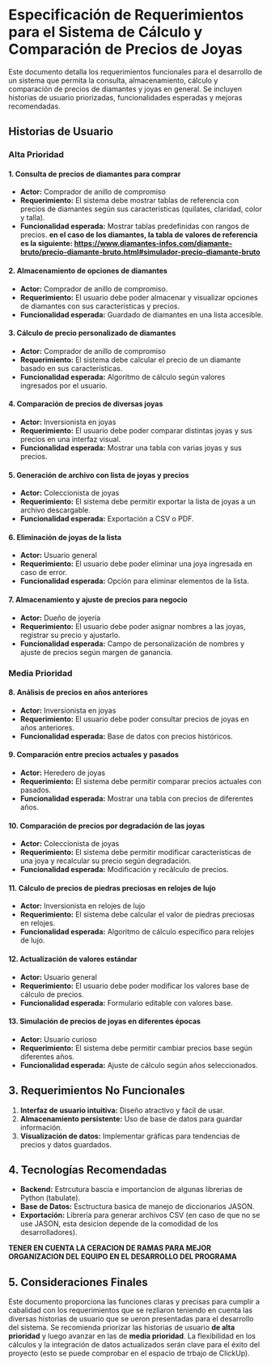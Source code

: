 # **Especificación de Requerimientos para el Sistema de Cálculo y Comparación de Precios de Joyas**
Este documento detalla los requerimientos funcionales para el desarrollo de un sistema que permita la consulta, almacenamiento, cálculo y comparación de precios de diamantes y joyas en general. Se incluyen historias de usuario priorizadas, funcionalidades esperadas y mejoras recomendadas.

## **Historias de Usuario**
### **Alta Prioridad**

#### **1. Consulta de precios de diamantes para comprar**
- **Actor:** Comprador de anillo de compromiso
- **Requerimiento:** El sistema debe mostrar tablas de referencia con precios de diamantes según sus características (quilates, claridad, color y talla).
- **Funcionalidad esperada:** Mostrar tablas predefinidas con rangos de precios. 
**en el caso de los diamantes, la tabla de valores de referencia es la siguiente: https://www.diamantes-infos.com/diamante-bruto/precio-diamante-bruto.html#simulador-precio-diamante-bruto**


#### **2. Almacenamiento de opciones de diamantes**
- **Actor:** Comprador de anillo de compromiso.
- **Requerimiento:** El usuario debe poder almacenar y visualizar opciones de diamantes con sus características y precios.
- **Funcionalidad esperada:** Guardado de diamantes en una lista accesible.

#### **3. Cálculo de precio personalizado de diamantes**
- **Actor:** Comprador de anillo de compromiso
- **Requerimiento:** El sistema debe calcular el precio de un diamante basado en sus características.
- **Funcionalidad esperada:** Algoritmo de cálculo según valores ingresados por el usuario.

#### **4. Comparación de precios de diversas joyas**
- **Actor:** Inversionista en joyas
- **Requerimiento:** El usuario debe poder comparar distintas joyas y sus precios en una interfaz visual.
- **Funcionalidad esperada:** Mostrar una tabla con varias joyas y sus precios.

#### **5. Generación de archivo con lista de joyas y precios**
- **Actor:** Coleccionista de joyas
- **Requerimiento:** El sistema debe permitir exportar la lista de joyas a un archivo descargable.
- **Funcionalidad esperada:** Exportación a CSV o PDF.

#### **6. Eliminación de joyas de la lista**
- **Actor:** Usuario general
- **Requerimiento:** El usuario debe poder eliminar una joya ingresada en caso de error.
- **Funcionalidad esperada:** Opción para eliminar elementos de la lista.

#### **7. Almacenamiento y ajuste de precios para negocio**
- **Actor:** Dueño de joyería
- **Requerimiento:** El usuario debe poder asignar nombres a las joyas, registrar su precio y ajustarlo.
- **Funcionalidad esperada:** Campo de personalización de nombres y ajuste de precios según margen de ganancia.

### **Media Prioridad**

#### **8. Análisis de precios en años anteriores**
- **Actor:** Inversionista en joyas
- **Requerimiento:** El usuario debe poder consultar precios de joyas en años anteriores.
- **Funcionalidad esperada:** Base de datos con precios históricos.

#### **9. Comparación entre precios actuales y pasados**
- **Actor:** Heredero de joyas
- **Requerimiento:** El sistema debe permitir comparar precios actuales con pasados.
- **Funcionalidad esperada:** Mostrar una tabla con precios de diferentes años.

#### **10. Comparación de precios por degradación de las joyas**
- **Actor:** Coleccionista de joyas
- **Requerimiento:** El sistema debe permitir modificar características de una joya y recalcular su precio según degradación.
- **Funcionalidad esperada:** Modificación y recálculo de precios.

#### **11. Cálculo de precios de piedras preciosas en relojes de lujo**
- **Actor:** Inversionista en relojes de lujo
- **Requerimiento:** El sistema debe calcular el valor de piedras preciosas en relojes.
- **Funcionalidad esperada:** Algoritmo de cálculo específico para relojes de lujo.

#### **12. Actualización de valores estándar**
- **Actor:** Usuario general
- **Requerimiento:** El usuario debe poder modificar los valores base de cálculo de precios.
- **Funcionalidad esperada:** Formulario editable con valores base.

#### **13. Simulación de precios de joyas en diferentes épocas**
- **Actor:** Usuario curioso
- **Requerimiento:** El sistema debe permitir cambiar precios base según diferentes años.
- **Funcionalidad esperada:** Ajuste de cálculo según años seleccionados.

## **3. Requerimientos No Funcionales**

1. **Interfaz de usuario intuitiva:** Diseño atractivo y fácil de usar.
2. **Almacenamiento persistente:** Uso de base de datos para guardar información.
4. **Visualización de datos:** Implementar gráficas para tendencias de precios y datos guardados.

## **4. Tecnologías Recomendadas**
- **Backend:** Estrcutura bascia e importancion de algunas librerias de Python (tabulate).
- **Base de Datos:** Esctructura basica de manejo de diccionarios JASON.
- **Exportación:** Librería para generar archivos CSV (en caso de que no se use JASON, esta desicion depende de la comodidad de los desarrolladores).

**TENER EN CUENTA LA CERACION DE RAMAS PARA MEJOR ORGANIZACION DEL EQUIPO EN EL DESARROLLO DEL PROGRAMA**

## **5. Consideraciones Finales**
Este documento proporciona las funciones claras y precisas para cumplir a cabalidad con los requerimientos que se rezliaron teniendo en cuenta las diversas historias de usuario que se ueron presentadas para el desarrollo del sistema. Se recomienda priorizar las historias de usuario **de alta prioridad** y luego avanzar en las de **media prioridad**. La flexibilidad en los cálculos y la integración de datos actualizados serán clave para el éxito del proyecto (esto se puede comprobar en el espacio de trbajo de ClickUp). 

